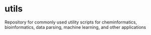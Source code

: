 # utils
Repository for commonly used utility scripts for cheminformatics, bioinformatics, data parsing, machine learning, and other applications
